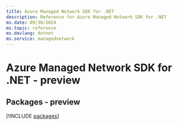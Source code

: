 ```yaml
---
title: Azure Managed Network SDK for .NET
description: Reference for Azure Managed Network SDK for .NET
ms.date: 09/30/2024
ms.topic: reference
ms.devlang: dotnet
ms.service: managednetwork
---
```

# Azure Managed Network SDK for .NET - preview
## Packages - preview
[!INCLUDE [packages](managed-network-index.md)]